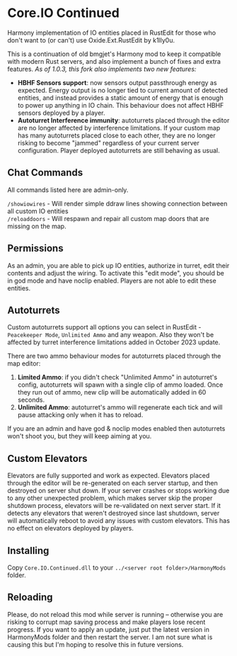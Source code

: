 # Core.IO Continued
Harmony implementation of IO entities placed in RustEdit for those who don't want to (or can't) use Oxide.Ext.RustEdit by k1lly0u.

This is a continuation of old bmgjet's Harmony mod to keep it compatible with modern Rust servers, and also implement a bunch of fixes and extra features. *As of 1.0.3, this fork also implements two new features:*
* **HBHF Sensors support**: now sensors output passthrough energy as expected. Energy output is no longer tied to current amount of detected entities, and instead provides a static amount of energy that is enough to power up anything in IO chain. This behaviour does not affect HBHF sensors deployed by a player.
* **Autoturret Interference immunity**: autoturrets placed through the editor are no longer affected by interference limitations. If your custom map has many autoturrets placed close to each other, they are no longer risking to become "jammed" regardless of your current server configuration. Player deployed autoturrets are still behaving as usual. 

## Chat Commands
All commands listed here are admin-only. 

`/showiowires`   -   Will render simple ddraw lines showing connection between all custom IO entities<br>
`/reloaddoors`   -   Will respawn and repair all custom map doors that are missing on the map.<br>

## Permissions 
As an admin, you are able to pick up IO entities, authorize in turret, edit their contents and adjust the wiring. To activate this "edit mode", you should be in god mode and have noclip enabled. Players are not able to edit these entities. 

## Autoturrets
Custom autoturrets support all options you can select in RustEdit - `Peacekeeper Mode`, `Unlimited Ammo` and any weapon. Also they won't be affected by turret interference limitations added in October 2023 update. 

There are two ammo behaviour modes for autoturrets placed through the map editor:<br>
1. **Limited Ammo**: if you didn't check "Unlimited Ammo" in autoturret's config, autoturrets will spawn with a single clip of ammo loaded. Once they run out of ammo, new clip will be automatically added in 60 seconds.
2. **Unlimited Ammo**: autoturret's ammo will regenerate each tick and will pause attacking only when it has to reload.   

If you are an admin and have god & noclip modes enabled then autoturrets won't shoot you, but they will keep aiming at you.

## Custom Elevators
Elevators are fully supported and work as expected. Elevators placed through the editor will be re-generated on each server startup, and then destroyed on server shut down. If your server crashes or stops working due to any other unexpected problem, which makes server skip the proper shutdown process, elevators will be re-validated on next server start. If it detects any elevators that weren't destroyed since last shutdown, server will automatically reboot to avoid any issues with custom elevators. This has no effect on elevators deployed by players. 
  
## Installing
Copy `Core.IO.Continued.dll` to your `../<server root folder>/HarmonyMods` folder.

## Reloading
Please, do not reload this mod while server is running – otherwise you are risking to corrupt map saving process and make players lose recent progress. If you want to apply an update, just put the latest version in HarmonyMods folder and then restart the server. I am not sure what is causing this but I'm hoping to resolve this in future versions.
